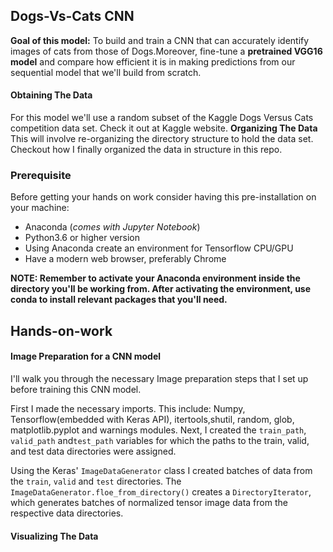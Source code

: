 ## Dogs-Vs-Cats CNN
**Goal of this model:**
To build and train a CNN that can accurately identify images of cats from those of Dogs.Moreover, fine-tune a **pretrained VGG16 model** and compare how efficient it is in making predictions from our sequential model that we'll build from scratch.

#### Obtaining The Data

For this model we'll use a random subset of the  Kaggle Dogs Versus Cats competition data set. Check it out at Kaggle website.
**Organizing The Data**
This will involve re-organizing the directory structure to hold the data set. Checkout how I finally organized the data in structure in this repo.


### Prerequisite
Before getting your hands on work consider having this pre-installation on your machine:
* Anaconda (*comes with Jupyter Notebook*)
* Python3.6 or higher version 
* Using Anaconda create an environment for Tensorflow CPU/GPU
* Have a modern web browser, preferably Chrome

**NOTE: Remember to activate your Anaconda environment inside the directory you'll be working from. After activating the environment, use conda to install relevant packages that you'll need.**

## Hands-on-work
#### Image Preparation for a CNN model
I'll walk you through the necessary Image preparation steps that I set up before training this CNN model.

First I made the necessary imports. This include: Numpy, Tensorflow(embedded with Keras API), itertools,shutil, random, glob, matplotlib.pyplot and warnings modules.
Next, I created the `train_path`, `valid_path` and`test_path` variables for which the paths to the train, valid, and test data directories were assigned. 

Using the Keras' `ImageDataGenerator` class I created batches of data from the `train`, `valid` and `test` directories. The `ImageDataGenerator.floe_from_directory()` creates a `DirectoryIterator`, which generates batches of normalized tensor image data from the respective data directories.
#### Visualizing The Data
